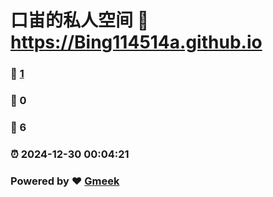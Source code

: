 # 口峀的私人空间 :link: https://Bing114514a.github.io 
### :page_facing_up: [1](https://Bing114514a.github.io/tag.html) 
### :speech_balloon: 0 
### :hibiscus: 6 
### :alarm_clock: 2024-12-30 00:04:21 
### Powered by :heart: [Gmeek](https://github.com/Meekdai/Gmeek)

